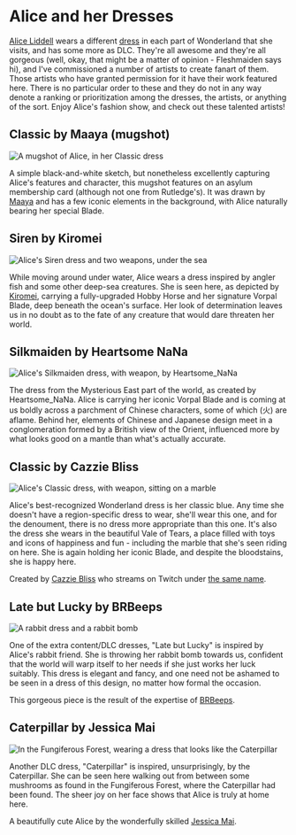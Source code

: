 Alice and her Dresses
=====================

[Alice Liddell](https://alice.fandom.com/wiki/Alice_Liddell) wears a different
[dress](https://alice.fandom.com/wiki/Dress) in each part of Wonderland that she
visits, and has some more as DLC. They're all awesome and they're all gorgeous
(well, okay, that might be a matter of opinion - Fleshmaiden says hi), and I've
commissioned a number of artists to create fanart of them. Those artists who
have granted permission for it have their work featured here. There is no
particular order to these and they do not in any way denote a ranking or
prioritization among the dresses, the artists, or anything of the sort. Enjoy
Alice's fashion show, and check out these talented artists!

Classic by Maaya (mugshot)
--------------------------------

![A mugshot of Alice, in her Classic dress](images/classic_by_maayainsane.jpg)

A simple black-and-white sketch, but nonetheless excellently capturing Alice's
features and character, this mugshot features on an asylum membership card
(although not one from Rutledge's). It was drawn by [Maaya](https://twitch.tv/maaya)
and has a few iconic elements in the background, with Alice naturally bearing
her special Blade.

Siren by Kiromei
----------------

![Alice's Siren dress and two weapons, under the sea](images/siren_by_kiromei.png)

While moving around under water, Alice wears a dress inspired by angler fish
and some other deep-sea creatures. She is seen here, as depicted by [Kiromei](https://www.deviantart.com/kiromei),
carrying a fully-upgraded Hobby Horse and her signature Vorpal Blade, deep
beneath the ocean's surface. Her look of determination leaves us in no doubt
as to the fate of any creature that would dare threaten her world.

Silkmaiden by Heartsome NaNa
----------------------------

![Alice's Silkmaiden dress, with weapon, by Heartsome_NaNa](images/silkmaiden_by_heartsomenana.jpg)

The dress from the Mysterious East part of the world, as created by Heartsome_NaNa.
Alice is carrying her iconic Vorpal Blade and is coming at us boldly across a
parchment of Chinese characters, some of which (火) are aflame. Behind her,
elements of Chinese and Japanese design meet in a conglomeration formed by a
British view of the Orient, influenced more by what looks good on a mantle
than what's actually accurate.

Classic by Cazzie Bliss
-----------------------

![Alice's Classic dress, with weapon, sitting on a marble](images/classic_by_cazziebliss.png)

Alice's best-recognized Wonderland dress is her classic blue. Any time she
doesn't have a region-specific dress to wear, she'll wear this one, and for
the denoument, there is no dress more appropriate than this one. It's also
the dress she wears in the beautiful Vale of Tears, a place filled with toys
and icons of happiness and fun - including the marble that she's seen riding
on here. She is again holding her iconic Blade, and despite the bloodstains,
she is happy here.

Created by [Cazzie Bliss](https://www.instagram.com/cazzie.bliss/) who streams
on Twitch under [the same name](https://www.twitch.tv/cazzie_bliss).

Late but Lucky by BRBeeps
-------------------------

![A rabbit dress and a rabbit bomb](images/latelucky_by_brbeeps.png)

One of the extra content/DLC dresses, "Late but Lucky" is inspired by Alice's
rabbit friend. She is throwing her rabbit bomb towards us, confident that the
world will warp itself to her needs if she just works her luck suitably. This
dress is elegant and fancy, and one need not be ashamed to be seen in a dress
of this design, no matter how formal the occasion.

This gorgeous piece is the result of the expertise of [BRBeeps](https://www.brbeeps.com).

Caterpillar by Jessica Mai
--------------------------

![In the Fungiferous Forest, wearing a dress that looks like the Caterpillar](images/caterpillar_by_jessicamaiartist.png)

Another DLC dress, "Caterpillar" is inspired, unsurprisingly, by the Caterpillar.
She can be seen here walking out from between some mushrooms as found in the
Fungiferous Forest, where the Caterpillar had been found. The sheer joy on her
face shows that Alice is truly at home here.

A beautifully cute Alice by the wonderfully skilled [Jessica Mai](https://jessicamaiartist.com).
